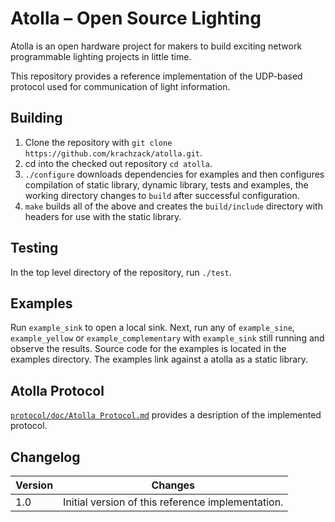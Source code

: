 # Atolla – Open Source Lighting
Atolla is an open hardware project for makers to build exciting network programmable lighting projects in little time.

This repository provides a reference implementation of the UDP-based protocol used for communication of light information.

## Building
1. Clone the repository with `git clone https://github.com/krachzack/atolla.git`.
2. cd into the checked out repository `cd atolla`.
3. `./configure` downloads dependencies for examples and then configures compilation of static library, dynamic library, tests and examples, the working directory changes to `build` after successful configuration.
4. `make` builds all of the above and creates the `build/include` directory with headers for use with the static library.

## Testing
In the top level directory of the repository, run `./test`.

## Examples
Run `example_sink` to open a local sink. Next, run any of `example_sine`, `example_yellow` or `example_complementary`
with `example_sink` still running and observe the results. Source code for the examples is located in the examples
directory. The examples link against a atolla as a static library.

## Atolla Protocol
[`protocol/doc/Atolla Protocol.md`](doc/Atolla%20Protocol.md) provides a desription of the implemented
protocol.

## Changelog
| Version      | Changes                          |
|--------------|----------------------------------|
| 1.0          | Initial version of this reference implementation. |